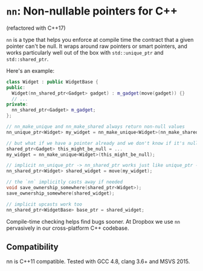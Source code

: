 # `nn`: Non-nullable pointers for C++

(refactored with C++17)

`nn` is a type that helps you enforce at compile time the contract that a given pointer
can't be null. It wraps around raw pointers or smart pointers, and works particularly
well out of the box with `std::unique_ptr` and `std::shared_ptr`.

Here's an example:

```cpp
class Widget : public WidgetBase {
public:
  Widget(nn_shared_ptr<Gadget> gadget) : m_gadget(move(gadget)) {}
  // ...
private:
  nn_shared_ptr<Gadget> m_gadget;
};

// nn_make_unique and nn_make_shared always return non-null values
nn_unique_ptr<Widget> my_widget = nn_make_unique<Widget>(nn_make_shared<Gadget>());

// but what if we have a pointer already and we don't know if it's null?
shared_ptr<Gadget> this_might_be_null = ...
my_widget = nn_make_unique<Widget>(this_might_be_null);

// implicit nn_unique_ptr -> nn_shared_ptr works just like unique_ptr -> shared_ptr
nn_shared_ptr<Widget> shared_widget = move(my_widget);

// the `nn` implicitly casts away if needed
void save_ownership_somewhere(shared_ptr<Widget>);
save_ownership_somewhere(shared_widget);

// implicit upcasts work too
nn_shared_ptr<WidgetBase> base_ptr = shared_widget;
```

Compile-time checking helps find bugs sooner. At Dropbox we use `nn` pervasively in our
cross-platform C++ codebase.

## Compatibility

nn is C++11 compatible. Tested with GCC 4.8, clang 3.6+ and MSVS 2015.
